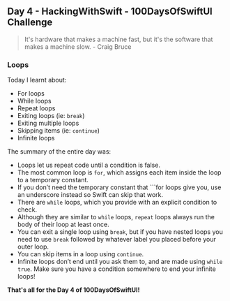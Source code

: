 ## Day 4 - HackingWithSwift - 100DaysOfSwiftUI Challenge

> It's hardware that makes a machine fast, but it's the software that makes a machine slow. - Craig Bruce

### Loops

Today I learnt about:

- For loops
- While loops
- Repeat loops
- Exiting loops (ie: ```break```)
- Exiting multiple loops 
- Skipping items (ie: ```continue```)
- Infinite loops

The summary of the entire day was:

- Loops let us repeat code until a condition is false.
- The most common loop is ```for```, which assigns each item inside the loop to a temporary constant.
- If you don’t need the temporary constant that ```for loops give you, use an underscore instead so Swift can skip that work.
- There are ```while``` loops, which you provide with an explicit condition to check.
- Although they are similar to ```while``` loops, ```repeat``` loops always run the body of their loop at least once.
- You can exit a single loop using ```break```, but if you have nested loops you need to use ```break``` followed by whatever label you placed before your outer loop.
- You can skip items in a loop using ```continue```.
- Infinite loops don’t end until you ask them to, and are made using ```while true```. Make sure you have a condition somewhere to end your infinite loops!

**That's all for the Day 4 of 100DaysOfSwiftUI!**
